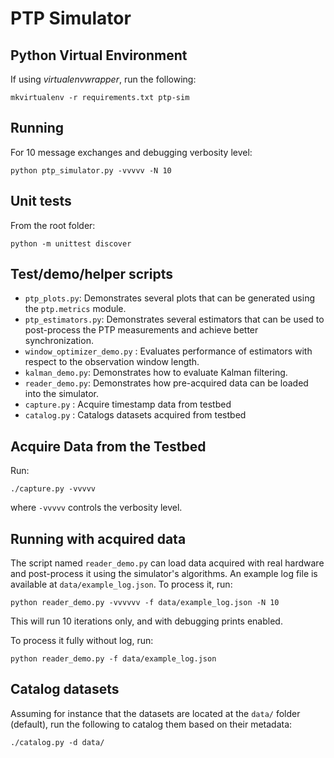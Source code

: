# PTP Simulator

## Python Virtual Environment

If using *virtualenvwrapper*, run the following:

```
mkvirtualenv -r requirements.txt ptp-sim
```

## Running

For 10 message exchanges and debugging verbosity level:
```
python ptp_simulator.py -vvvvv -N 10
```

## Unit tests

From the root folder:
```
python -m unittest discover
```

## Test/demo/helper scripts

* `ptp_plots.py`: Demonstrates several plots that can be generated using the
  `ptp.metrics` module.
* `ptp_estimators.py`: Demonstrates several estimators that can be used to
  post-process the PTP measurements and achieve better synchronization.
* `window_optimizer_demo.py` : Evaluates performance of estimators with respect
  to the observation window length.
* `kalman_demo.py`: Demonstrates how to evaluate Kalman filtering.
* `reader_demo.py`: Demonstrates how pre-acquired data can be loaded into the
  simulator.
* `capture.py` : Acquire timestamp data from testbed
* `catalog.py` : Catalogs datasets acquired from testbed

## Acquire Data from the Testbed

Run:
```
./capture.py -vvvvv
```

where `-vvvvv` controls the verbosity level.

## Running with acquired data

The script named `reader_demo.py` can load data acquired with real hardware and
post-process it using the simulator's algorithms. An example log file is
available at `data/example_log.json`. To process it, run:

```
python reader_demo.py -vvvvvv -f data/example_log.json -N 10
```

This will run 10 iterations only, and with debugging prints enabled.

To process it fully without log, run:

```
python reader_demo.py -f data/example_log.json
```

## Catalog datasets

Assuming for instance that the datasets are located at the `data/` folder
(default), run the following to catalog them based on their metadata:

```
./catalog.py -d data/
```

